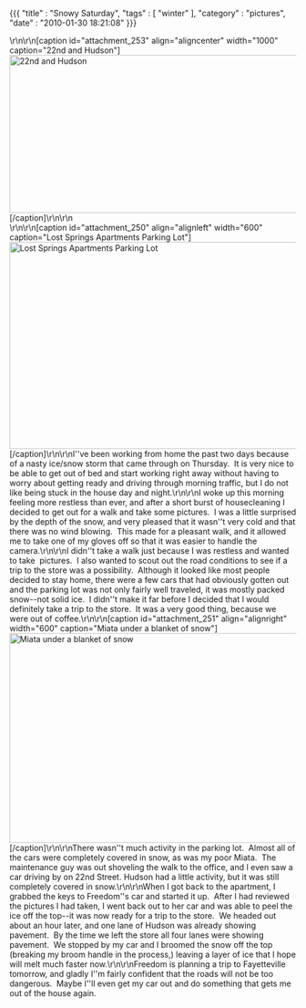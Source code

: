 {{{ "title" : "Snowy Saturday", "tags" : [ "winter" ], "category" : "pictures", "date" : "2010-01-30 18:21:08" }}}

<div class="mceTemp">\r\n\r\n[caption id="attachment_253" align="aligncenter" width="1000" caption="22nd and Hudson"]<a href="http://mark-ott.info/blog/wp-content/uploads/2010/01/sdc10098_1000w.jpg"><img class="size-full wp-image-253" title="22nd and Hudson" src="http://mark-ott.info/blog/wp-content/uploads/2010/01/sdc10098_1000w.jpg" alt="22nd and Hudson" width="1000" height="277" /></a>[/caption]\r\n\r\n</div>\r\n\r\n[caption id="attachment_250" align="alignleft" width="600" caption="Lost Springs Apartments  Parking Lot"]<a href="http://mark-ott.info/blog/wp-content/uploads/2010/01/sdc10078_600w.jpg"><img class="size-full wp-image-250 " title="Lost Springs  Apartments Parking Lot" src="http://mark-ott.info/blog/wp-content/uploads/2010/01/sdc10078_600w.jpg" alt="Lost Springs Apartments Parking Lot" width="600" height="363" /></a>[/caption]\r\n\r\nI''ve been working from home the past two days because of a nasty  ice/snow storm that came through on Thursday.  It is very nice to be  able to get out of bed and start working right away without having to  worry about getting ready and driving through morning traffic, but I do  not like being stuck in the house day and night.\r\n\r\nI woke up this morning feeling more restless than ever, and after a  short burst of housecleaning I decided to get out for a walk and take  some pictures.  I was a little surprised by the depth of the snow, and very pleased that it wasn''t very cold and that there was no wind blowing.  This made for a pleasant walk, and it allowed me to take one of my gloves off so that it was easier to handle the camera.\r\n\r\nI didn''t take a walk just because I was restless and wanted to take  pictures.  I also wanted to scout out the road conditions to see if a trip to the store was a possibility.  Although it looked like most people decided to stay home, there were a few cars that had obviously gotten out and the parking lot was not only fairly well traveled, it was mostly packed snow--not solid ice.  I didn''t make it far before I decided that I would definitely take a trip to the store.  It was a very good thing, because we were out of coffee.\r\n\r\n[caption id="attachment_251" align="alignright" width="600" caption="Miata under a blanket of snow"]<a href="http://mark-ott.info/blog/wp-content/uploads/2010/01/sdc10110_600w.jpg"><img class="size-full wp-image-251 " title="Miata under a blanket of snow" src="http://mark-ott.info/blog/wp-content/uploads/2010/01/sdc10110_600w.jpg" alt="Miata under a blanket of snow" width="600" height="368" /></a>[/caption]\r\n\r\nThere wasn''t much activity in the parking lot.  Almost all of the cars were completely covered in snow, as was my poor Miata.  The maintenance guy was out shoveling the walk to the office, and I even saw a car driving by on 22nd Street. Hudson had a little activity, but it was still completely covered in snow.\r\n\r\nWhen I got back to the apartment, I grabbed the keys to Freedom''s car and started it up.  After I had reviewed the pictures I had taken, I went back out to her car and was able to peel the ice off the top--it was now ready for a trip to the store.  We headed out about an hour later, and one lane of Hudson was already showing pavement.  By the time we left the store all four lanes were showing pavement.  We stopped by my car and I broomed the snow off the top (breaking my broom handle in the process,) leaving a layer of ice that I hope will melt much faster now.\r\n\r\nFreedom is planning a trip to Fayetteville tomorrow, and gladly I''m fairly confident that the roads will not be too dangerous.  Maybe I''ll even get my car out and do something that gets me out of the house again.